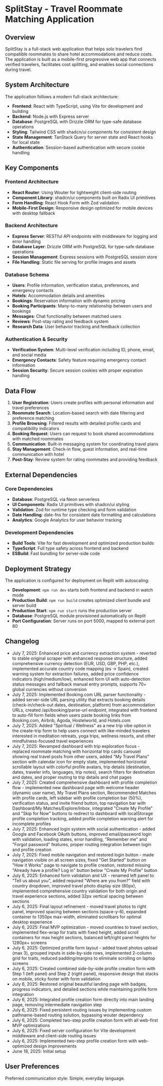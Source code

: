 # SplitStay - Travel Roommate Matching Application

## Overview

SplitStay is a full-stack web application that helps solo travelers find compatible roommates to share hotel accommodations and reduce costs. The application is built as a mobile-first progressive web app that connects verified travelers, facilitates cost splitting, and enables social connections during travel.

## System Architecture

The application follows a modern full-stack architecture:

- **Frontend**: React with TypeScript, using Vite for development and building
- **Backend**: Node.js with Express server
- **Database**: PostgreSQL with Drizzle ORM for type-safe database operations
- **Styling**: Tailwind CSS with shadcn/ui components for consistent design
- **State Management**: TanStack Query for server state and React hooks for local state
- **Authentication**: Session-based authentication with secure cookie handling

## Key Components

### Frontend Architecture
- **React Router**: Using Wouter for lightweight client-side routing
- **Component Library**: shadcn/ui components built on Radix UI primitives
- **Form Handling**: React Hook Form with Zod validation
- **Mobile-First Design**: Responsive design optimized for mobile devices with desktop fallback

### Backend Architecture
- **Express Server**: RESTful API endpoints with middleware for logging and error handling
- **Database Layer**: Drizzle ORM with PostgreSQL for type-safe database operations
- **Session Management**: Express sessions with PostgreSQL session store
- **File Handling**: Static file serving for profile images and assets

### Database Schema
- **Users**: Profile information, verification status, preferences, and emergency contacts
- **Hotels**: Accommodation details and amenities
- **Bookings**: Reservation information with dynamic pricing
- **Booking Participants**: Many-to-many relationship between users and bookings
- **Messages**: Chat functionality between matched users
- **Reviews**: Post-stay rating and feedback system
- **Research Data**: User behavior tracking and feedback collection

### Authentication & Security
- **Verification System**: Multi-level verification including ID, phone, email, and social media
- **Emergency Contacts**: Safety feature requiring emergency contact information
- **Session Security**: Secure session cookies with proper expiration handling

## Data Flow

1. **User Registration**: Users create profiles with personal information and travel preferences
2. **Roommate Search**: Location-based search with date filtering and preference matching
3. **Profile Browsing**: Filtered results with detailed profile cards and compatibility indicators
4. **Booking Request**: Users can request to book shared accommodations with matched roommates
5. **Communication**: Built-in messaging system for coordinating travel plans
6. **Stay Management**: Check-in flow, guest information, and real-time communication with hotel
7. **Post-Stay**: Review system for rating roommates and providing feedback

## External Dependencies

### Core Dependencies
- **Database**: PostgreSQL via Neon serverless
- **UI Components**: Radix UI primitives with shadcn/ui styling
- **Validation**: Zod for runtime type checking and form validation
- **Date Handling**: date-fns for consistent date formatting and calculations
- **Analytics**: Google Analytics for user behavior tracking

### Development Dependencies
- **Build Tools**: Vite for fast development and optimized production builds
- **TypeScript**: Full type safety across frontend and backend
- **ESBuild**: Fast bundling for server-side code

## Deployment Strategy

The application is configured for deployment on Replit with autoscaling:

- **Development**: `npm run dev` starts both frontend and backend in watch mode
- **Production Build**: `npm run build` creates optimized client bundle and server build
- **Production Start**: `npm run start` runs the production server
- **Database**: PostgreSQL module provisioned automatically on Replit
- **Port Configuration**: Server runs on port 5000, mapped to external port 80

## Changelog

- July 7, 2025: Enhanced price and currency extraction system - reverted to stable original scraper with enhanced response structure, added comprehensive currency detection (EUR, USD, GBP, PHP, etc.), implemented accurate country code mapping (es → Spain), created warning system for extraction failures, added price confidence indicators (high/medium/low), enhanced form UI with auto-detection status messages and fallback manual entry prompts, supports 70+ global currencies without conversion
- July 7, 2025: Implemented Booking.com URL parser functionality - added server-side URL parsing utility that extracts booking details (check-in/check-out dates, destination, platform) from accommodation URLs, created /api/booking/parse-url endpoint, integrated with frontend to auto-fill form fields when users paste booking links from Booking.com, Airbnb, Agoda, Hostelworld, and Hotels.com
- July 7, 2025: Added "Spiritual / Wellness" as a new trip vibe option in the create-trip form to help users connect with like-minded travelers interested in meditation retreats, yoga trips, wellness resorts, and other mindfulness-focused travel experiences
- July 7, 2025: Revamped dashboard with trip exploration focus - replaced roommate matching with horizontal trip cards carousel showing real travel posts from other users, added "My Travel Plans" section with calendar icon for empty state, implemented horizontal scrollable layout with colorful profile avatars, trip details (destination, dates, traveler info, languages, trip notes), search filters for destination and dates, and proper routing to trip details and chat pages
- July 7, 2025: Created comprehensive dashboard with profile completion flow - implemented new dashboard page with welcome header (dynamic user name), My Travel Plans section, Recommended Matches with profile cards, left sidebar with profile completion bar (50%), verification status, and invite friend button, top navigation bar with Dashboard/My Matches/Explore/Inbox, integrated "Create My Profile" and "Skip for Now" buttons to redirect to dashboard with localStorage profile completion tracking, added profile completion warning alert for incomplete profiles
- July 7, 2025: Enhanced login system with social authentication - added Google and Facebook OAuth buttons, improved email/password login with validation, loading states, error handling, "Remember me" and "Forgot password" features, proper routing integration between login and profile creation
- July 7, 2025: Fixed mobile navigation and restored login button - made navigation visible on all screen sizes, fixed "Get Started" button on "How it Works" page to navigate to profile creation, restored missing "Already have a profile? Log in" button below "Create My Profile" button
- July 6, 2025: Enhanced form validation and UX - renamed left panel to "Tell us about you", added required "Where are you from?" field with country dropdown, improved travel photo display size (80px), implemented comprehensive country validation for both origin and travel experience sections, added 32px vertical spacing between sections
- July 6, 2025: Final layout refinement - moved travel photos to right panel, improved spacing between sections (space-y-6), expanded container to 1350px max-width, eliminated scrollbars for optimal desktop experience
- July 6, 2025: Final MVP optimization - moved countries to travel section, implemented flex-wrap for traits with fixed height, added scroll containers for max height sections, balanced left/right panel heights for 1280px+ screens
- July 6, 2025: Optimized profile form layout - added travel photos upload (max 3), grouped inputs in side-by-side rows, implemented 2-column grid for traits, reduced padding/margins to eliminate scrolling on laptop screens
- July 6, 2025: Created combined side-by-side profile creation form with Step 1 (left panel) and Step 2 (right panel), responsive design that stacks on mobile, sticky footer with form validation
- July 6, 2025: Restored original beautiful landing page with badges, progress indicators, and detailed sections while maintaining profile form integration
- July 6, 2025: Integrated profile creation form directly into main landing page, removing intermediate navigation step
- July 6, 2025: Fixed persistent routing issues by implementing custom pathname-based routing solution, bypassing wouter dependency
- July 6, 2025: Completed two-step profile creation form with all web-first MVP optimizations
- July 6, 2025: Fixed server configuration for Vite development middleware and client-side routing issues
- July 6, 2025: Implemented two-step profile creation form with web-optimized design improvements
- June 18, 2025: Initial setup

## User Preferences

Preferred communication style: Simple, everyday language.